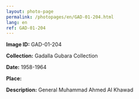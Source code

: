 ```yaml
---
layout: photo-page
permalink: /photopages/en/GAD-01-204.html
lang: en
ref: GAD-01-204
---
```


**Image ID:** GAD-01-204

**Collection:** Gadalla Gubara Collection

**Date:** 1958-1964

**Place:**

**Description:** General Muhammad Ahmed Al Khawad
